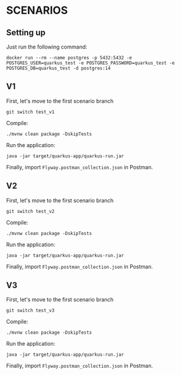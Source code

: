 # SCENARIOS

## Setting up

Just run the following command:

```shell
docker run --rm --name postgres -p 5432:5432 -e POSTGRES_USER=quarkus_test -e POSTGRES_PASSWORD=quarkus_test -e POSTGRES_DB=quarkus_test -d postgres:14
```

## V1

First, let's move to the first scenario branch

```shell
git switch test_v1
```

Compile:

```shell
./mvnw clean package -DskipTests
```

Run the application:

```
java -jar target/quarkus-app/quarkus-run.jar 
```

Finally, import `Flyway.postman_collection.json` in Postman.

## V2

First, let's move to the first scenario branch

```shell
git switch test_v2
```

Compile:

```shell
./mvnw clean package -DskipTests
```

Run the application:

```
java -jar target/quarkus-app/quarkus-run.jar 
```

Finally, import `Flyway.postman_collection.json` in Postman.

## V3

First, let's move to the first scenario branch

```shell
git switch test_v3
```

Compile:

```shell
./mvnw clean package -DskipTests
```

Run the application:

```
java -jar target/quarkus-app/quarkus-run.jar 
```

Finally, import `Flyway.postman_collection.json` in Postman.
